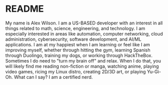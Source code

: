 # README

My name is Alex Wilson. I am a US-BASED developer with an interest in all things related to math, science, engineering, and technology. I am especially interested in areas like automation, computer networking, cloud administration, cybersecurity, software development, and AI/ML applications. I am at my happiest when I am learning or feel like I am improving myself, whether through hitting the gym, learning Spanish through Duolingo, training my dogs, or working through HackTheBox. Sometimes I do need to "turn my brain off" and relax. When I do that, you will likely find me reading non-fiction or manga, watching anime, playing video games, ricing my Linux distro, creating 2D/3D art, or playing Yu-Gi-Oh. What can I say? I am a certified nerd.